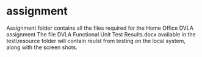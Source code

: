 # assignment

Assignment folder contains all the files required for the Home Office DVLA assignment
The file DVLA Functional Unit Test Results.docx available in the test\resource folder will contain reulst from testing on the local system, along with the screen shots.
